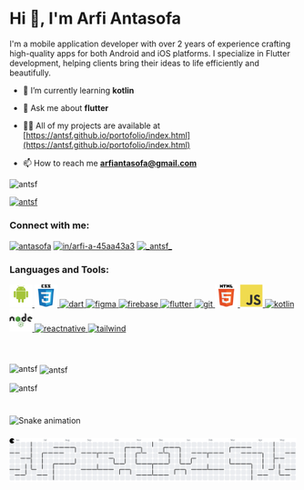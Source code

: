 <h1 align="left">Hi 👋, I'm Arfi Antasofa</h1>
<p align="left">I'm a mobile application developer with over 2 years of experience crafting high-quality apps for both Android and iOS platforms. I specialize in Flutter development, helping clients bring their ideas to life efficiently and beautifully.</p>

- 🌱 I’m currently learning **kotlin**

- 💬 Ask me about **flutter**

- 👨‍💻 All of my projects are available at [https://antsf.github.io/portofolio/index.html](https://antsf.github.io/portofolio/index.html)

- 📫 How to reach me **arfiantasofa@gmail.com**


<!-- <div align="center">
  <img src="https://profile-counter.glitch.me/antsf/count.svg?"  />
</div> -->

<p align="left"> <img src="https://komarev.com/ghpvc/?username=antsf&label=Profile%20views&color=0e75b6&style=flat" alt="antsf" /> </p>

<p align="left"> <a href="https://github.com/ryo-ma/github-profile-trophy"><img src="https://github-profile-trophy.vercel.app/?username=antsf" alt="antsf" /></a> </p>

<!-- <p align="left"> <a href="https://twitter.com/antasofa" target="blank"><img src="https://img.shields.io/twitter/follow/antasofa?logo=twitter&style=for-the-badge" alt="antasofa" /></a> </p> -->

<h3 align="left">Connect with me:</h3>
<p align="left">
<a href="https://twitter.com/antasofa" target="blank"><img align="center" src="https://raw.githubusercontent.com/rahuldkjain/github-profile-readme-generator/master/src/images/icons/Social/twitter.svg" alt="antasofa" height="30" width="40" /></a>
<a href="https://linkedin.com/in/in/arfi-a-45aa43a3" target="blank"><img align="center" src="https://raw.githubusercontent.com/rahuldkjain/github-profile-readme-generator/master/src/images/icons/Social/linked-in-alt.svg" alt="in/arfi-a-45aa43a3" height="30" width="40" /></a>
<a href="https://instagram.com/_antsf_" target="blank"><img align="center" src="https://raw.githubusercontent.com/rahuldkjain/github-profile-readme-generator/master/src/images/icons/Social/instagram.svg" alt="_antsf_" height="30" width="40" /></a>
</p>

<h3 align="left">Languages and Tools:</h3>
<p align="left"> <a href="https://developer.android.com" target="_blank" rel="noreferrer"> <img src="https://raw.githubusercontent.com/devicons/devicon/master/icons/android/android-original-wordmark.svg" alt="android" width="40" height="40"/> </a> <a href="https://www.w3schools.com/css/" target="_blank" rel="noreferrer"> <img src="https://raw.githubusercontent.com/devicons/devicon/master/icons/css3/css3-original-wordmark.svg" alt="css3" width="40" height="40"/> </a> <a href="https://dart.dev" target="_blank" rel="noreferrer"> <img src="https://www.vectorlogo.zone/logos/dartlang/dartlang-icon.svg" alt="dart" width="40" height="40"/> </a> <a href="https://www.figma.com/" target="_blank" rel="noreferrer"> <img src="https://www.vectorlogo.zone/logos/figma/figma-icon.svg" alt="figma" width="40" height="40"/> </a> <a href="https://firebase.google.com/" target="_blank" rel="noreferrer"> <img src="https://www.vectorlogo.zone/logos/firebase/firebase-icon.svg" alt="firebase" width="40" height="40"/> </a> <a href="https://flutter.dev" target="_blank" rel="noreferrer"> <img src="https://www.vectorlogo.zone/logos/flutterio/flutterio-icon.svg" alt="flutter" width="40" height="40"/> </a> <a href="https://git-scm.com/" target="_blank" rel="noreferrer"> <img src="https://www.vectorlogo.zone/logos/git-scm/git-scm-icon.svg" alt="git" width="40" height="40"/> </a> <a href="https://www.w3.org/html/" target="_blank" rel="noreferrer"> <img src="https://raw.githubusercontent.com/devicons/devicon/master/icons/html5/html5-original-wordmark.svg" alt="html5" width="40" height="40"/> </a> <a href="https://developer.mozilla.org/en-US/docs/Web/JavaScript" target="_blank" rel="noreferrer"> <img src="https://raw.githubusercontent.com/devicons/devicon/master/icons/javascript/javascript-original.svg" alt="javascript" width="40" height="40"/> </a> <a href="https://kotlinlang.org" target="_blank" rel="noreferrer"> <img src="https://www.vectorlogo.zone/logos/kotlinlang/kotlinlang-icon.svg" alt="kotlin" width="40" height="40"/> </a> <a href="https://nodejs.org" target="_blank" rel="noreferrer"> <img src="https://raw.githubusercontent.com/devicons/devicon/master/icons/nodejs/nodejs-original-wordmark.svg" alt="nodejs" width="40" height="40"/> </a> <a href="https://reactnative.dev/" target="_blank" rel="noreferrer"> <img src="https://reactnative.dev/img/header_logo.svg" alt="reactnative" width="40" height="40"/> </a> <a href="https://tailwindcss.com/" target="_blank" rel="noreferrer"> <img src="https://www.vectorlogo.zone/logos/tailwindcss/tailwindcss-icon.svg" alt="tailwind" width="40" height="40"/> </a> </p>

<br >

###
<p><img align="left" src="https://github-readme-stats.vercel.app/api/top-langs?username=antsf&show_icons=true&locale=en&layout=compact" alt="antsf" /></p>

<p>&nbsp;<img align="center" src="https://github-readme-stats.vercel.app/api?username=antsf&show_icons=true&locale=en" alt="antsf" /></p>

<p><img align="center" src="https://github-readme-streak-stats.herokuapp.com/?user=antsf&" alt="antsf" /></p>

###

<br clear="both">

<img src="https://raw.githubusercontent.com/antsf/antsf/output/snake.svg" alt="Snake animation" />

###

<picture>
  <source media="(prefers-color-scheme: dark)" srcset="https://raw.githubusercontent.com/antsf/antsf/output/pacman-contribution-graph-dark.svg">
  <source media="(prefers-color-scheme: light)" srcset="https://raw.githubusercontent.com/antsf/antsf/output/pacman-contribution-graph.svg">
  <img alt="pacman contribution graph" src="https://raw.githubusercontent.com/antsf/antsf/output/pacman-contribution-graph.svg">
</picture>

<!-- ###

<div align="center">
  <img src="https://spotify-recently-played-readme.vercel.app/api?count=5" alt="Spotify recently played"  />
</div> -->

<!-- ###

<div align="center">
  <img src="https://github-read-medium-git-main.pahlevikun.vercel.app/latest?limit=4" alt="Layout with last medium posts"  />
</div>

### -->
